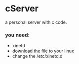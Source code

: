 # cServer
a personal server with c code.



### you need:

- xinetd
- download the file to your linux
- change the /etc/xinetd.d